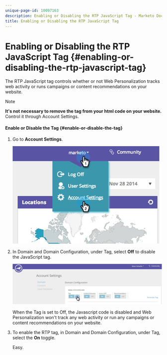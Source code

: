 ```yaml
---
unique-page-id: 10097163
description: Enabling or Disabling the RTP JavaScript Tag - Marketo Docs - Product Documentation
title: Enabling or Disabling the RTP JavaScript Tag
---
```


# Enabling or Disabling the RTP JavaScript Tag {#enabling-or-disabling-the-rtp-javascript-tag}

The RTP JavaScript tag controls whether or not Web Personalization tracks web activity or runs campaigns or content recommendations on your website.

>[!NOTE]
>
>**It's not necessary to remove the tag from your html code on your website.** Control it through Account Settings.

#### Enable or Disable the Tag {#enable-or-disable-the-tag}

1. Go to **Account Settings**.

   ![](assets/image2014-12-1-23-3a3-3a12.png)

1. In Domain and Domain Configuration, under Tag, select **Off** to disable the JavaScript tag.

   ![](assets/account-settings-domain-tag.jpg)

   When the Tag is set to Off, the Javascript code is disabled and Web Personalization won't track any web activity or run any campaigns or content recommendations on your website.

1. To enable the RTP tag, in Domain and Domain Configuration, under Tag, select the **On** toggle.

   Easy.

